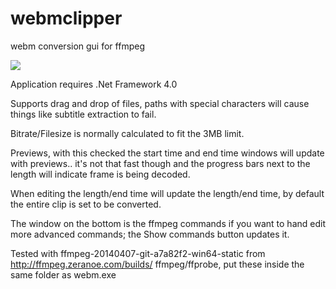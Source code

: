 webmclipper
===========

webm conversion gui for ffmpeg

<img src="http://i.imgur.com/NuDiVne.jpg"></img>

Application requires .Net Framework 4.0

Supports drag and drop of files, paths with special characters will cause things like subtitle extraction to fail.

Bitrate/Filesize is normally calculated to fit the 3MB limit.

Previews, with this checked the start time and end time windows will update with previews.. it's not that fast though and the progress bars next to the length will indicate frame is being decoded. 

When editing the length/end time will update the length/end time, by default the entire clip is set to be converted.

The window on the bottom is the ffmpeg commands if you want to hand edit more advanced commands; the Show commands button updates it.

Tested with ffmpeg-20140407-git-a7a82f2-win64-static from 
http://ffmpeg.zeranoe.com/builds/
ffmpeg/ffprobe, put these inside the same folder as webm.exe
